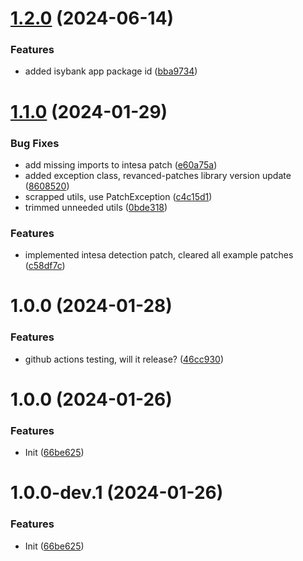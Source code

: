 # [1.2.0](https://github.com/Wyse-/revanced-patches/compare/v1.1.0...v1.2.0) (2024-06-14)


### Features

* added isybank app package id ([bba9734](https://github.com/Wyse-/revanced-patches/commit/bba9734bb515bd0e02765b2cc5473a9851235012))

# [1.1.0](https://github.com/Wyse-/revanced-patches/compare/v1.0.0...v1.1.0) (2024-01-29)


### Bug Fixes

* add missing imports to intesa patch ([e60a75a](https://github.com/Wyse-/revanced-patches/commit/e60a75a344e5d9ea5e3abb955931989444c1f0d1))
* added exception class, revanced-patches library version update ([8608520](https://github.com/Wyse-/revanced-patches/commit/860852060ee75998138edb89c9f1588b0168d486))
* scrapped utils, use PatchException ([c4c15d1](https://github.com/Wyse-/revanced-patches/commit/c4c15d1c65ca462d76a43fe87c49d21840c423ce))
* trimmed unneeded utils ([0bde318](https://github.com/Wyse-/revanced-patches/commit/0bde3183a2e36cdd1b7dd33defc8320adcc1d8e2))


### Features

* implemented intesa detection patch, cleared all example patches ([c58df7c](https://github.com/Wyse-/revanced-patches/commit/c58df7c70877a631730d8c10ad367605bbb99b07))

# 1.0.0 (2024-01-28)


### Features

* github actions testing, will it release? ([46cc930](https://github.com/Wyse-/revanced-patches/commit/46cc930f9cdb2d1c827dc37b9938ce0b97376992))

# 1.0.0 (2024-01-26)


### Features

* Init ([66be625](https://github.com/ReVanced/revanced-patches-template/commit/66be625f25ee2d678dac62a5bf4daa631284f8f6))

# 1.0.0-dev.1 (2024-01-26)


### Features

* Init ([66be625](https://github.com/ReVanced/revanced-patches-template/commit/66be625f25ee2d678dac62a5bf4daa631284f8f6))
